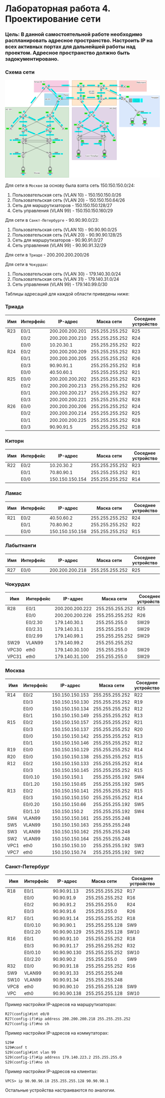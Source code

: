 # Лабораторная работа 4. Проектирование сети
### Цель: В данной самостоятельной работе необходимо распланировать адресное пространство. Настроить IP на всех активных портах для дальнейшей работы над проектом. Адресное пространство должно быть задокументировано.

### Схема сети
![](lab.png)

Для сети в ```Москве``` за основу была взята сеть 150.150.150.0/24:
1. Пользовательская сеть (VLAN 10) - 150.150.150.0/26
2. Пользовательская сеть (VLAN 20) - 150.150.150.64/26
3. Сеть для маршрутизаторов - 150.150.150.128/27
4. Сеть управления (VLAN 99) - 150.150.150.160/29

Для сети в ```Санкт-Петербурге``` - 90.90.90.0/23:
1. Пользовательская сеть (VLAN 10) - 90.90.90.0/25
2. Пользовательская сеть (VLAN 20) - 90.90.90.128/25
3. Сеть для маршрутизаторов - 90.90.91.0/27
4. Сеть управления (VLAN 99) - 90.90.91.32/29

Для сети в ```Триаде``` - 200.200.200.200/26  

Для сети в ```Чокурдах```:
1. Пользовательская сеть (VLAN 30) - 179.140.30.0/24
2. Пользовательская сеть (VLAN 31) - 179.140.31.0/24
3. Сеть управления (VLAN 99) - 179.140.99.0/30

Таблицы адресаций для каждой области приведены ниже:
### Триада
|Имя  |Интерфейс    |IP-адрес        |Маска сети        |Соседнее устройство|
|------|-------------|------------------|------------------|-------------------------|
|R23   |E0/1           |200.200.200.201 |255.255.255.252|R25                              |
|         |E0/2           |200.200.200.210 |255.255.255.252|R24                              |
|         |E0/0           |10.20.30.1           |255.255.255.252|R22                              |
|R24   |E0/2           |200.200.200.209 |255.255.255.252|R23                              |
|         |E0/1           |200.200.200.205 |255.255.255.252|R26                              |
|         |E0/3           |90.90.91.1           |255.255.255.252|R18                              |
|         |E0/0           |40.50.60.1           |255.255.255.252|R21                              |
|R25   |E0/0           |200.200.200.202 |255.255.255.252|R23                              |
|         |E0/2           |200.200.200.213 |255.255.255.252|R26                              |
|         |E0/1           |200.200.200.217 |255.255.255.252|R27                              |
|         |E0/3           |200.200.200.221 |255.255.255.252|R28                              |
|R26   |E0/0           |200.200.200.206 |255.255.255.252|R24                              |
|         |E0/2           |200.200.200.214 |255.255.255.252|R25                              |
|         |E0/1           |200.200.200.225 |255.255.255.252|R28                              |
|         |E0/3           |90.90.91.5           |255.255.255.252|R18                              |

### Киторн
|Имя  |Интерфейс    |IP-адрес        |Маска сети        |Соседнее устройство|
|------|-------------|------------------|------------------|-------------------------|
|R22   |E0/2           |10.20.30.2          |255.255.255.252|R23                              |
|         |E0/1           |70.80.90.1          |255.255.255.252|R21                              |
|         |E0/0           |150.150.150.154|255.255.255.252|R14                              |

### Ламас
|Имя  |Интерфейс    |IP-адрес        |Маска сети        |Соседнее устройство|
|------|-------------|------------------|------------------|-------------------------|
|R21   |E0/2           |40.50.60.2          |255.255.255.252|R24                             |
|         |E0/1           |70.80.90.2          |255.255.255.252|R22                              |
|         |E0/0           |150.150.150.158|255.255.255.252|R15                              |

### Лабытнанги
|Имя  |Интерфейс    |IP-адрес        |Маска сети        |Соседнее устройство|
|------|-------------|------------------|------------------|-------------------------|
|R27   |E0/0           |200.200.200.218|255.255.255.252|R25                             |

### Чокурдах
|Имя  |Интерфейс    |IP-адрес        |Маска сети        |Соседнее устройство|
|------|-------------|------------------|------------------|-------------------------|
|R28   |E0/1           |200.200.200.222|255.255.255.252|R25                               |
|      |E0/0           |200.200.200.226|255.255.255.252|R26                               |
|      |E0/2.30         |179.140.30.1    |255.255.255.0    |SW29                           |
|      |E0/2.31         |179.140.31.1    |255.255.255.0    |SW29                           |
|      |E0/2.99         |179.140.99.1    |255.255.255.252    |SW29                           |
|SW29  |VLAN99         |179.140.99.2     |255.255.255.252    |     |
|VPC30 |eth0          |179.140.30.100|255.255.255.0   |SW29                           |
|VPC31 |eth0          |179.140.31.100|255.255.255.0   |SW29                           |

### Москва
|Имя  |Интерфейс    |IP-адрес        |Маска сети        |Соседнее устройство|
|------|-------------|------------------|------------------|-------------------------|
|R14   |E0/2           |150.150.150.153|255.255.255.252|R22                               |
|         |E0/3           |150.150.150.130|255.255.255.252|R19                               |
|         |E0/0           |150.150.150.134|255.255.255.252|R12                               |
|         |E0/1           |150.150.150.149|255.255.255.252|R13                               |
|R15   |E0/2           |150.150.150.157|255.255.255.252|R21                               |
|         |E0/3           |150.150.150.137|255.255.255.252|R20                               |
|         |E0/0           |150.150.150.142|255.255.255.252|R13                               |
|         |E0/1           |150.150.150.146|255.255.255.252|R12                               |
|R19   |E0/0           |150.150.150.129|255.255.255.252|R14                               |
|R20   |E0/0           |150.150.150.138|255.255.255.252|R15                               |
|R12   |E0/2           |150.150.150.133|255.255.255.252|R14                               |
|         |E0/3           |150.150.150.145|255.255.255.252|R15                               |
|         |E0/0.10      |150.150.150.1    |255.255.255.192|SW4                              |
|         |E0/1.20      |150.150.150.65  |255.255.255.192|SW5                               |
|R13   |E0/2           |150.150.150.141|255.255.255.252|R15                               |
|         |E0/3           |150.150.150.150|255.255.255.252|R14                               |
|         |E0/0.20      |150.150.150.66  |255.255.255.192|SW5                              |
|         |E0/1.10      |150.150.150.2    |255.255.255.192|SW4                               |
|SW4  |VLAN99    |150.150.150.161|255.255.255.248|   |
|SW5  |VLAN99    |150.150.150.163|255.255.255.248|   |
|SW3  |VLAN99    |150.150.150.162|255.255.255.248|   |
|SW2  |VLAN99    |150.150.150.164|255.255.255.248|   |
|VPC1 |eth0          |150.150.150.10  |255.255.255.192|SW3                                  |
|VPC7 |eth0          |150.150.150.74  |255.255.255.192|SW2                                  |

### Санкт-Петербург
|Имя  |Интерфейс    |IP-адрес        |Маска сети        |Соседнее устройство|
|------|-------------|------------------|------------------|-------------------------|
|R18   |E0/1           |90.90.91.13        |255.255.255.252|R17                               |
|         |E0/0           |90.90.91.9        |255.255.255.252|R16                               |
|         |E0/2           |90.90.91.2          |255.255.255.0    |R24                           |
|         |E0/3           |90.90.91.6          |255.255.255.0    |R26                           |
|R17   |E0/1           |90.90.91.14        |255.255.255.252|R18                               |
|         |E0/0.10      |90.90.90.1          |255.255.255.128|SW9                               |
|         |E0/2.20      |90.90.90.129      |255.255.255.128|SW10                           |
|R16   |E0/1           |90.90.91.10        |255.255.255.252|R18                               |
|         |E0/3           |90.90.91.17        |255.255.255.252|R32                           |
|         |E0/0.10      |90.90.90.130      |255.255.255.252|SW10                              |
|         |E0/2.20      |90.90.90.2          |255.255.255.0    |SW9                            |
|R32   |E0/0           |90.90.91.18        |255.255.255.252|R16                               |
|SW9  |VLAN99    |90.90.91.33        |255.255.255.248|   |
|SW10|VLAN99    |90.90.91.34        |255.255.255.248|   |
|VPC8 |eth0          |90.90.90.10        |255.255.255.128|SW9                                  |
|VPC   |eth0          |90.90.90.138      |255.255.255.128|SW10                                  |

Пример настройки IP-адресов на маршрутизаторах:
```
R27(config)#int e0/0
R27(config-if)#ip address 200.200.200.218 255.255.255.252
R27(config-if)#no sh
```
Пример настройки IP-адресов на коммутаторах:
```
S29#
S29#conf t
S29(config)#int vlan 99
S29(config-if)#ip address 179.140.223.2 255.255.255.0
S29(config-if)#no sh
```
Пример настройки IP-адресов на клиентах:
```
VPCS> ip 90.90.90.10 255.255.255.128 90.90.90.1

```
Остальные устройства настраиваются по аналогии.

